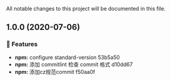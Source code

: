 All notable changes to this project will be documented in this file.
## 1.0.0 (2020-07-06)


### 💅 Features

* **npm:** configure standard-version 53b5a50
* **npm:** 添加 commitlint 检查 commit 格式 d10dd67
* **npm:** 添加cz规范commit f50aa0f
